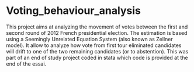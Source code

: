 # Voting_behaviour_analysis
This project aims at analyzing the movement of votes between the first and second round of 2012 French presidential election. The estimation is based using a Seemingly Unrelated Equation System (also known as Zellner model). It allow to analyze how vote from first tour eliminated candidates will drift to one of the two remaining candidates (or to abstention). This was part of an end of study project coded in stata which code is provided at the end of the essai.
